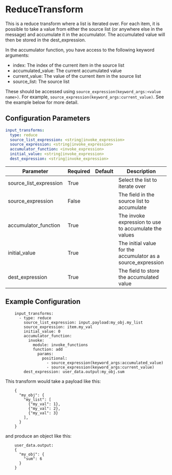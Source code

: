 # ReduceTransform

This is a reduce transform where a list is iterated over. For each item, it is possible to take a value from either the source list (or anywhere else in the message) and accumulate it in the accumulator. The accumulated value will then be stored in the dest_expression.

In the accumulator function, you have access to the following keyword arguments:

 * index: The index of the current item in the source list
 * accumulated_value: The current accumulated value
 * current_value: The value of the current item in the source list
 * source_list: The source list

These should be accessed using `source_expression(keyword_args:<value name>)`. For example, `source_expression(keyword_args:current_value)`. See the example below for more detail.

## Configuration Parameters

```yaml
input_transforms:
  type: reduce
  source_list_expression: <string|invoke_expression>
  source_expression: <string|invoke_expression>
  accumulator_function: <invoke_expression>
  initial_value: <string|invoke_expression>
  dest_expression: <string|invoke_expression>
```

| Parameter | Required | Default | Description |
| --- | --- | --- | --- |
| source_list_expression | True |  | Select the list to iterate over |
| source_expression | False |  | The field in the source list to accumulate |
| accumulator_function | True |  | The invoke expression to use to accumulate the values |
| initial_value | True |  | The initial value for the accumulator as a source_expression |
| dest_expression | True |  | The field to store the accumulated value |



## Example Configuration


```    
    input_transforms:
      - type: reduce
        source_list_expression: input.payload:my_obj.my_list
        source_expression: item.my_val
        initial_value: 0
        accumulator_function:
          invoke:
            module: invoke_functions
            function: add
              params:
                positional:
                  - source_expression(keyword_args:accumulated_value)
                  - source_expression(keyword_args:current_value)
        dest_expression: user_data.output:my_obj.sum
```
This transform would take a payload like this:

```
    {
      "my_obj": {
        "my_list": [
          {"my_val": 1},
          {"my_val": 2},
          {"my_val": 3}
        ],
      }
    }
```
and produce an object like this:

```
    user_data.output:
    {
      "my_obj": {
        "sum": 6
      }
    }
```
    